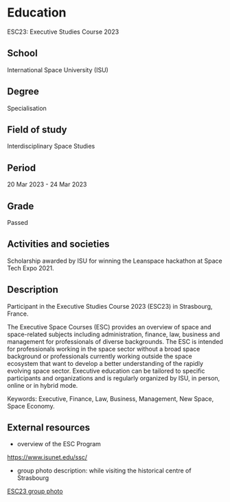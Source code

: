 # Education

ESC23: Executive Studies Course 2023

## School

International Space University (ISU)

## Degree

Specialisation

## Field of study

Interdisciplinary Space Studies

## Period

20 Mar 2023 - 24 Mar 2023

## Grade

Passed

## Activities and societies

Scholarship awarded by ISU for winning the Leanspace hackathon at Space Tech Expo 2021.

## Description

Participant in the Executive Studies Course 2023 (ESC23) in Strasbourg, France.

The Executive Space Courses (ESC) provides an overview of space and space-related subjects including administration, finance, law, business and management for professionals of diverse backgrounds. The ESC is intended for professionals working in the space sector without a broad space background or professionals currently working outside the space ecosystem that want to develop a better understanding of the rapidly evolving space sector. Executive education can be tailored to specific participants and organizations and is regularly organized by ISU, in person, online or in hybrid mode.

Keywords: Executive, Finance, Law, Business, Management, New Space, Space Economy.

## External resources

* overview of the ESC Program

<https://www.isunet.edu/ssc/>

* group photo description: while visiting the historical centre of Strasbourg

[ESC23 group photo](media/education_isu_esc23.jpg)
